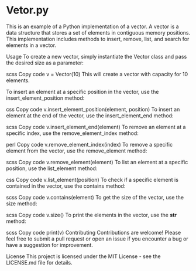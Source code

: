 <h1>Vetor.py</h1>
This is an example of a Python implementation of a vector. A vector is a data structure that stores a set of elements in contiguous memory positions. This implementation includes methods to insert, remove, list, and search for elements in a vector.

Usage
To create a new vector, simply instantiate the Vector class and pass the desired size as a parameter:

scss
Copy code
  v = Vector(10)
This will create a vector with capacity for 10 elements.

To insert an element at a specific position in the vector, use the insert_element_position method:

css
Copy code
  v.insert_element_position(element, position)
To insert an element at the end of the vector, use the insert_element_end method:

scss
Copy code
  v.insert_element_end(element)
To remove an element at a specific index, use the remove_element_index method:

perl
Copy code
  v.remove_element_index(index)
To remove a specific element from the vector, use the remove_element method:

scss
Copy code
  v.remove_element(element)
To list an element at a specific position, use the list_element method:

css
Copy code
  v.list_element(position)
To check if a specific element is contained in the vector, use the contains method:

scss
Copy code
  v.contains(element)
To get the size of the vector, use the size method:

scss
Copy code
  v.size()
To print the elements in the vector, use the __str__ method:

scss
Copy code
print(v)
Contributing
Contributions are welcome! Please feel free to submit a pull request or open an issue if you encounter a bug or have a suggestion for improvement.

License
This project is licensed under the MIT License - see the LICENSE.md file for details.
